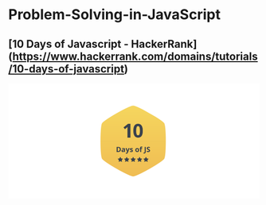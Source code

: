 # Problem-Solving-in-JavaScript

## [10 Days of Javascript - HackerRank] (https://www.hackerrank.com/domains/tutorials/10-days-of-javascript)

![alt text](https://github.com/2apreety18/Problem-Solving-in-JavaScript/blob/master/10%20Days%20of%20JavaScript/10daysOfJsBadge.png)

